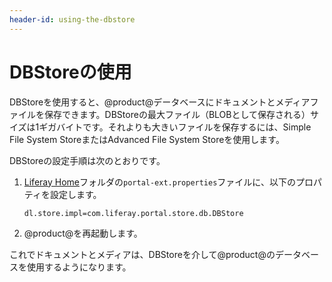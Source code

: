 ```yaml
---
header-id: using-the-dbstore
---
```


# DBStoreの使用

DBStoreを使用すると、@product@データベースにドキュメントとメディアファイルを保存できます。DBStoreの最大ファイル（BLOBとして保存される）サイズは1ギガバイトです。それよりも大きいファイルを保存するには、Simple File System StoreまたはAdvanced File System Storeを使用します。

DBStoreの設定手順は次のとおりです。

1. [Liferay Home](/discover/deployment/-/knowledge_base/7-1/installing-liferay#liferay-home)フォルダの`portal-ext.properties`ファイルに、以下のプロパティを設定します。

       dl.store.impl=com.liferay.portal.store.db.DBStore
   
2. @product@を再起動します。

これでドキュメントとメディアは、DBStoreを介して@product@のデータベースを使用するようになります。
